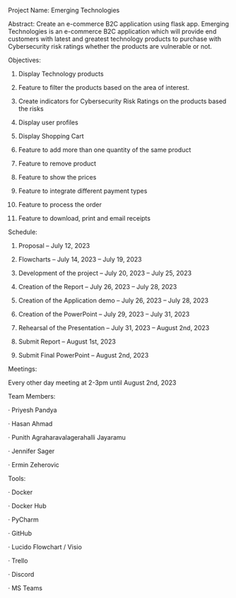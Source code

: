 Project Name: Emerging Technologies

Abstract: Create an e-commerce B2C application using flask app. Emerging Technologies is an e-commerce B2C application which will provide end customers with latest and greatest technology products to purchase with Cybersecurity risk ratings whether the products are vulnerable or not.

Objectives:

1. Display Technology products

2. Feature to filter the products based on the area of interest.

3. Create indicators for Cybersecurity Risk Ratings on the products based the risks

4. Display user profiles

5. Display Shopping Cart

6. Feature to add more than one quantity of the same product

7. Feature to remove product

8. Feature to show the prices

9. Feature to integrate different payment types

10. Feature to process the order

11. Feature to download, print and email receipts

Schedule:

1. Proposal – July 12, 2023

2. Flowcharts – July 14, 2023 – July 19, 2023

3. Development of the project – July 20, 2023 – July 25, 2023

4. Creation of the Report – July 26, 2023 – July 28, 2023

5. Creation of the Application demo – July 26, 2023 – July 28, 2023

6. Creation of the PowerPoint – July 29, 2023 – July 31, 2023

7. Rehearsal of the Presentation – July 31, 2023 – August 2nd, 2023

8. Submit Report – August 1st, 2023

9. Submit Final PowerPoint – August 2nd, 2023

Meetings:

Every other day meeting at 2-3pm until August 2nd, 2023

Team Members:

· Priyesh Pandya

· Hasan Ahmad

· Punith Agraharavalagerahalli Jayaramu

· Jennifer Sager

· Ermin Zeherovic

Tools:

· Docker

· Docker Hub

· PyCharm

· GitHub

· Lucido Flowchart / Visio

· Trello

· Discord

· MS Teams
